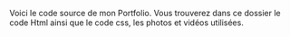 Voici le code source de mon Portfolio. Vous trouverez dans ce dossier le code Html ainsi que le code css, les photos et vidéos utilisées.
